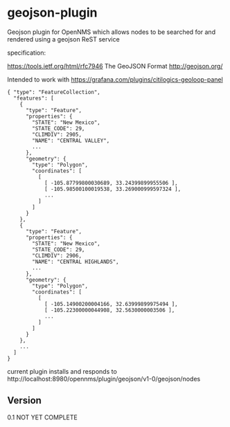 # geojson-plugin

Geojson plugin for OpenNMS which allows nodes to be searched  for and rendered using a geojson ReST service

specification: 

https://tools.ietf.org/html/rfc7946  The GeoJSON Format
http://geojson.org/

Intended to work with https://grafana.com/plugins/citilogics-geoloop-panel

```
{ "type": "FeatureCollection",
  "features": [
    {
      "type": "Feature",
      "properties": {
        "STATE": "New Mexico",
        "STATE_CODE": 29,
        "CLIMDIV": 2905,
        "NAME": "CENTRAL VALLEY",
        ...
      },
      "geometry": {
        "type": "Polygon",
        "coordinates": [
          [
            [ -105.87799800030689, 33.24399899955506 ],
            [ -105.98500100019538, 33.269000999597324 ],
            ...
          ]
        ]
      }
    },
    {
      "type": "Feature",
      "properties": {
        "STATE": "New Mexico",
        "STATE_CODE": 29,
        "CLIMDIV": 2906,
        "NAME": "CENTRAL HIGHLANDS",
        ...
      },
      "geometry": {
        "type": "Polygon",
        "coordinates": [
          [
            [ -105.14900200004166, 32.63999899975494 ],
            [ -105.22300000044908, 32.5630000003506 ],
            ...
          ]
        ]
      }
    },
    ...
  ]
}
```

current plugin installs and responds to http://localhost:8980/opennms/plugin/geojson/v1-0/geojson/nodes


## Version
0.1 NOT YET COMPLETE 
